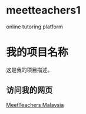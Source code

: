 # meetteachers1
online tutoring platform
# 我的项目名称

这是我的项目描述。

## 访问我的网页

[MeetTeachers Malaysia](https://sites.google.com/view/meetteachers-malaysia/home)
